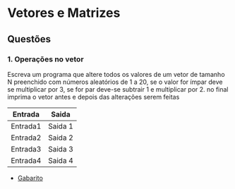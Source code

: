 # Vetores e Matrizes


## Questões

### 1. Operações no vetor
Escreva um programa que altere todos os valores de um vetor de tamanho N preenchido com números aleatórios de 1 a 20, se o valor for ímpar deve se multiplicar por 3, se for par deve-se subtrair 1 e multiplicar por 2. no final imprima o vetor antes e depois das alterações serem feitas



Entrada   | Saida
--------- | ------
Entrada1  | Saida 1
Entrada2  | Saida 2
Entrada3  | Saida 3
Entrada4  | Saida 4

* [Gabarito](./qst01.lua)
